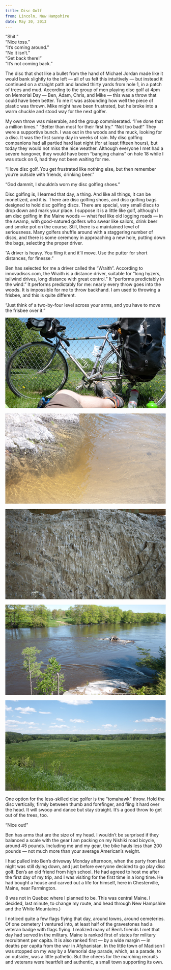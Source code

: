 ```yaml
---
title: Disc Golf
from: Lincoln, New Hampshire
date: May 30, 2013
---
```


“Shit.”<br>
“Nice toss.”<br>
“It’s coming around.”<br>
“No it isn’t.”<br>
“Get back there!”<br>
“It’s not coming back.”

The disc that shot like a bullet from the hand of Michael Jordan made like it
would bank slightly to the left — all of us felt this intuitively — but instead it
continued on a straight path and landed thirty yards from hole 1, in a patch of
trees and mud. According to the group of men playing disc golf at 4pm on
Memorial Day — Ben, Adam, Chris, and Mike — this was a throw that could have
been better. To me it was astounding how well the piece of plastic was thrown.
Mike might have been frustrated, but he broke into a warm chuckle and stood
way for the next golfer.

My own throw was miserable, and the group commiserated. “I’ve done that a
million times.” “Better than most for their first try.” “Not too bad!” They were
a supportive bunch. I was out in the woods and the muck, looking for a disc. It
was the first sunny day in weeks of rain. My disc golfing companions had all
partied hard last night (for at least fifteen hours), but today they would not
miss the nice weather. Although everyone I met had a severe hangover, they would
have been “banging chains” on hole 18 while I was stuck on 6, had they not been
waiting for me.

“I love disc golf. You get frustrated like nothing else, but then remember
you’re outside with friends, drinking beer.”

“God dammit, I shouldn’a worn my disc golfing shoes.”

Disc golfing is, I learned that day, a thing. And like all things, it can be
monetized, and it is. There are disc golfing shoes, and disc golfing bags
designed to hold disc golfing discs. There are special, very small discs to drop
down and mark your place. I suppose it is a little like golf, although I am disc
golfing in the Maine woods — what feel like old logging roads — in the swamp,
with good-natured golfers who swear like sailors, drink beer and smoke pot on
the course. Still, there is a maintained level of seriousness. Many golfers
shuffle around with a staggering number of discs, and there is some ceremony in
approaching a new hole, putting down the bags, selecting the proper driver.

“A driver is heavy. You fling it and it’ll move. Use the putter for short
distances, for finesse.”

Ben has selected for me a driver called the “Wraith”. According to
innovadiscs.com, the Wraith is a distance driver, suitable for “long hyzers,
tailwind drives, long distance with great control.” It “performs predictably in
the wind.” It performs predictably for me: nearly every throw goes into the
woods. It is impossible for me to throw backhand. I am used to throwing a
frisbee, and this is quite different.

“Just think of a two-by-four level across your arms, and you have to move the
frisbee over it.”

![Taking a break at a baseball field](/images/biking/P1170518.jpg)

![Sandy river, extra sandy](/images/biking/P1170521.jpg)

![Rocks at the Sandy river](/images/biking/P1170526.jpg)

![Androscoggin, running high](/images/biking/P1170542.jpg)

![Starks, Maine](/images/biking/P1170508.jpg)

One option for the less-skilled disc golfer is the “tomahawk” throw. Hold
the disc vertically, firmly between thumb and forefinger, and fling it hard
over the head. It will swoop and dance but stay straight. It’s a good throw to
get out of the trees, too.

“Nice out!”

Ben has arms that are the size of my head. I wouldn’t be surprised if they
balanced a scale with the gear I am packing on my Nishiki road bicycle, around
45 pounds.  Including me and my gear, the bike hauls less than 200 pounds — not
much more than your average American’s weight.

I had pulled into Ben’s driveway Monday afternoon, when the party from last
night was still dying down, and just before everyone decided to go play disc
golf. Ben’s an old friend from high school. He had agreed to host me after the
first day of my trip, and I was visiting for the first time in a long time. He
had bought a house and carved out a life for himself, here in Chesterville,
Maine, near Farmington.

(I was not in Quebec where I planned to be. This was central Maine. I decided,
last minute, to change my route, and head through New Hampshire and the White
Mountains.)

I noticed quite a few flags flying that day, around towns, around cemeteries.
Of one cemetery I ventured into, at least half of the gravestones had a veteran
badge with flags flying. I realized many of Ben’s friends I met that day had
served in the military. Maine is ranked first of states for military
recruitment per capita. It is also ranked first — by a wide margin — in deaths
per capita from the war in Afghanistan. In the little town of Madison I was
stopped on my way by a Memorial day parade, which, as a parade, to an outsider,
was a little pathetic. But the cheers for the marching recruits and veterans
were heartfelt and authentic, a small town supporting its own.
